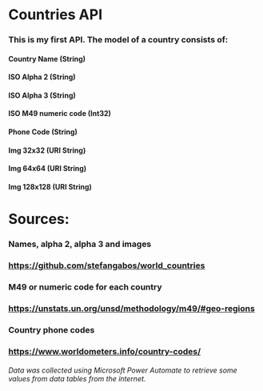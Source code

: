 # Countries API
### This is my first API. The model of a country consists of:
#### Country Name (String)
#### ISO Alpha 2 (String)
#### ISO Alpha 3 (String)
#### ISO M49 numeric code (Int32)
#### Phone Code (String)
#### Img 32x32 (URI String)
#### Img 64x64 (URI String)
#### Img 128x128 (URI String)

 
# Sources:

### Names, alpha 2, alpha 3 and images
### https://github.com/stefangabos/world_countries
### M49 or numeric code for each country 
### https://unstats.un.org/unsd/methodology/m49/#geo-regions
### Country phone codes
### https://www.worldometers.info/country-codes/
###### Data was collected using Microsoft Power Automate to retrieve some values from data tables from the internet.

